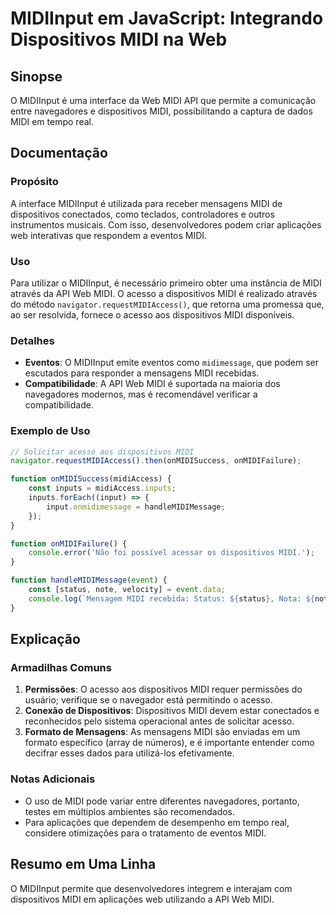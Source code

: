 <!--
Meta Description: # MIDIInput em JavaScript: Integrando Dispositivos MIDI na Web ## Sinopse O MIDIInput é uma interface da Web MIDI API que permite a comunicação entre ...
Meta Keywords: midi, dispositivos, web, que, midiinput
-->

# MIDIInput em JavaScript: Integrando Dispositivos MIDI na Web

## Sinopse
O MIDIInput é uma interface da Web MIDI API que permite a comunicação entre navegadores e dispositivos MIDI, possibilitando a captura de dados MIDI em tempo real.

## Documentação
### Propósito
A interface MIDIInput é utilizada para receber mensagens MIDI de dispositivos conectados, como teclados, controladores e outros instrumentos musicais. Com isso, desenvolvedores podem criar aplicações web interativas que respondem a eventos MIDI.

### Uso
Para utilizar o MIDIInput, é necessário primeiro obter uma instância de MIDI através da API Web MIDI. O acesso a dispositivos MIDI é realizado através do método `navigator.requestMIDIAccess()`, que retorna uma promessa que, ao ser resolvida, fornece o acesso aos dispositivos MIDI disponíveis.

### Detalhes
- **Eventos**: O MIDIInput emite eventos como `midimessage`, que podem ser escutados para responder a mensagens MIDI recebidas.
- **Compatibilidade**: A API Web MIDI é suportada na maioria dos navegadores modernos, mas é recomendável verificar a compatibilidade.

### Exemplo de Uso
```javascript
// Solicitar acesso aos dispositivos MIDI
navigator.requestMIDIAccess().then(onMIDISuccess, onMIDIFailure);

function onMIDISuccess(midiAccess) {
    const inputs = midiAccess.inputs;
    inputs.forEach((input) => {
        input.onmidimessage = handleMIDIMessage;
    });
}

function onMIDIFailure() {
    console.error('Não foi possível acessar os dispositivos MIDI.');
}

function handleMIDIMessage(event) {
    const [status, note, velocity] = event.data;
    console.log(`Mensagem MIDI recebida: Status: ${status}, Nota: ${note}, Velocidade: ${velocity}`);
}
```

## Explicação
### Armadilhas Comuns
1. **Permissões**: O acesso aos dispositivos MIDI requer permissões do usuário; verifique se o navegador está permitindo o acesso.
2. **Conexão de Dispositivos**: Dispositivos MIDI devem estar conectados e reconhecidos pelo sistema operacional antes de solicitar acesso.
3. **Formato de Mensagens**: As mensagens MIDI são enviadas em um formato específico (array de números), e é importante entender como decifrar esses dados para utilizá-los efetivamente.

### Notas Adicionais
- O uso de MIDI pode variar entre diferentes navegadores, portanto, testes em múltiplos ambientes são recomendados.
- Para aplicações que dependem de desempenho em tempo real, considere otimizações para o tratamento de eventos MIDI.

## Resumo em Uma Linha
O MIDIInput permite que desenvolvedores integrem e interajam com dispositivos MIDI em aplicações web utilizando a API Web MIDI.